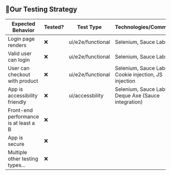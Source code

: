 ## 🧪Our Testing Strategy

| Expected Behavior                     | Tested? | Test Type         | Technologies/Comments |
|---------------------------------------| ------- | ----------------- | --------------------- |
| Login page renders                    | ❌      | ui/e2e/functional | Selenium, Sauce Labs                      |
| Valid user can login                  | ❌      | ui/e2e/functional |  Selenium, Sauce Labs                     |
| User can checkout with product        | ❌      | ui/e2e/functional |  Selenium, Sauce Labs, Cookie injection, JS injection                     |
| App is accessibility friendly         | ❌      | ui/accessbility                  |  Selenium, Sauce Labs, Deque Axe (Sauce integration)                     |
| Front-end performance is at least a B | ❌      |                   |                       |
| App is secure                         | ❌      |                   |                       |
| Multiple other testing types...       | ❌      |                   |                       |
